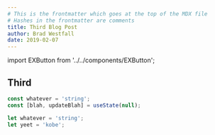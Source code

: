 ```yaml
---
# This is the frontmatter which goes at the top of the MDX file
# Hashes in the frontmatter are comments
title: Third Blog Post
author: Brad Westfall
date: 2019-02-07
---
```


import EXButton from '../../components/EXButton';

## Third

<EXButton />

```javascript
const whatever = 'string';
const [blah, updateBlah] = useState(null);
```

```javascript
let whatever = 'string';
let yeet = 'kobe';
```
